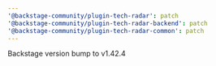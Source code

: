 ```yaml
---
'@backstage-community/plugin-tech-radar': patch
'@backstage-community/plugin-tech-radar-backend': patch
'@backstage-community/plugin-tech-radar-common': patch
---
```


Backstage version bump to v1.42.4
